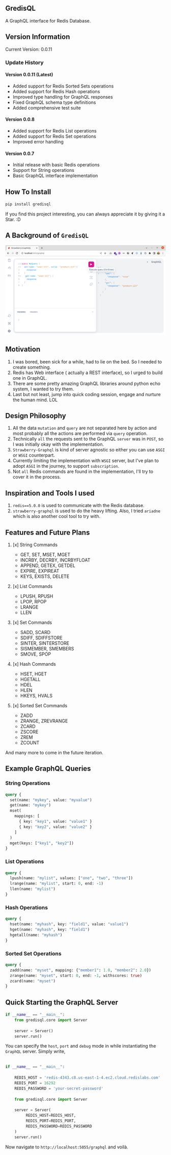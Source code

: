 ## GredisQL

A GraphQL interface for Redis Database.

## Version Information

Current Version: 0.0.11

### Update History

#### Version 0.0.11 (Latest)

- Added support for Redis Sorted Sets operations
- Added support for Redis Hash operations
- Improved type handling for GraphQL responses
- Fixed GraphQL schema type definitions
- Added comprehensive test suite

#### Version 0.0.8

- Added support for Redis List operations
- Added support for Redis Set operations
- Improved error handling

#### Version 0.0.7

- Initial release with basic Redis operations
- Support for String operations
- Basic GraphQL interface implementation

## How To Install

```python
pip install gredisql
```

If you find this project interesting, you can always appreciate it by giving it a Star. :D

## A Background of `GredisQL`

![background_image](/img/gredisql-bg.png)

## Motivation

1. I was bored, been sick for a while, had to lie on the bed. So I needed to create something.
2. Redis has Web interface ( actually a REST interface), so I urged to build one in GraphQL.
3. There are some pretty amazing GraphQL libraries around python echo system, I wanted to try them.
4. Last but not least, jump into quick coding session, engage and nurture the human mind. LOL

## Design Philosophy

1. All the data `mutation` and `query` are not separated here by action and most probably all the actions are performed via `query` operation.
2. Technically `all` the requests sent to the GraphQL `server` was in `POST`, so I was initially okay with the implementation.
3. `Strawberry-Graphql` is kind of server agnostic so either you can use `ASGI` or `WSGI` counterpart.
4. Currently limiting the implementation with `WSGI` server, but I've plan to adopt `ASGI` in the journey, to support `subscription`.
5. Not `all` Redis commands are found in the implementation, I'll try to cover it in the process.

## Inspiration and Tools I used

1. `redis==5.0.0` is used to communicate with the Redis database.
2. `strawberry-graphql` is used to do the heavy lifting. Also, I tried `ariadne` which is also another cool tool to try with.

## Features and Future Plans

1. [x] String Commands

   - GET, SET, MSET, MGET
   - INCRBY, DECRBY, INCRBYFLOAT
   - APPEND, GETEX, GETDEL
   - EXPIRE, EXPIREAT
   - KEYS, EXISTS, DELETE

2. [x] List Commands

   - LPUSH, RPUSH
   - LPOP, RPOP
   - LRANGE
   - LLEN

3. [x] Set Commands

   - SADD, SCARD
   - SDIFF, SDIFFSTORE
   - SINTER, SINTERSTORE
   - SISMEMBER, SMEMBERS
   - SMOVE, SPOP

4. [x] Hash Commands

   - HSET, HGET
   - HGETALL
   - HDEL
   - HLEN
   - HKEYS, HVALS

5. [x] Sorted Set Commands
   - ZADD
   - ZRANGE, ZREVRANGE
   - ZCARD
   - ZSCORE
   - ZREM
   - ZCOUNT

And many more to come in the future iteration.

## Example GraphQL Queries

### String Operations

```graphql
query {
  set(name: "mykey", value: "myvalue")
  get(name: "mykey")
  mset(
    mappings: [
      { key: "key1", value: "value1" }
      { key: "key2", value: "value2" }
    ]
  )
  mget(keys: ["key1", "key2"])
}
```

### List Operations

```graphql
query {
  lpush(name: "mylist", values: ["one", "two", "three"])
  lrange(name: "mylist", start: 0, end: -1)
  llen(name: "mylist")
}
```

### Hash Operations

```graphql
query {
  hset(name: "myhash", key: "field1", value: "value1")
  hget(name: "myhash", key: "field1")
  hgetall(name: "myhash")
}
```

### Sorted Set Operations

```graphql
query {
  zadd(name: "myset", mapping: {"member1": 1.0, "member2": 2.0})
  zrange(name: "myset", start: 0, end: -1, withscores: true)
  zcard(name: "myset")
}
```

## Quick Starting the GraphQL Server

```python
if __name__ == "__main__":
    from gredisql.core import Server

    server = Server()
    server.run()
```

You can specify the `host`, `port` and `debug` mode in while instantiating the `GraphQL` server.
Simply write,

```python

if __name__ == "__main__":

    REDIS_HOST = 'redis-4343.c8.us-east-1-4.ec2.cloud.redislabs.com'
    REDIS_PORT = 16292
    REDIS_PASSWORD = 'your-secret-password'

    from gredisql.core import Server

    server = Server(
         REDIS_HOST=REDIS_HOST,
         REDIS_PORT=REDIS_PORT,
         REDIS_PASSWORD=REDIS_PASSWORD
    )
    server.run()

```

Now navigate to `http://localhost:5055/graphql` and voilà.
